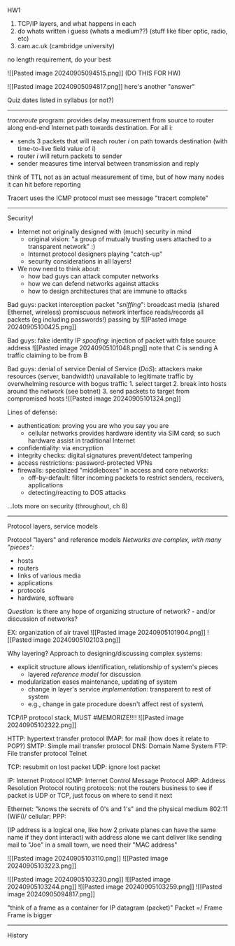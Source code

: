
HW1
1.  TCP/IP layers, and what happens in each
2. do whats written i guess (whats a medium??) (stuff like fiber optic, radio, etc)
3.  cam.ac.uk (cambridge university)

no length requirement, do your best

![[Pasted image 20240905094515.png]]
(DO THIS FOR HW)

![[Pasted image 20240905094817.png]]
 here's another "answer"


Quiz dates listed in syllabus (or not?)

--------------
*traceroute* program: provides delay measurement from source to router along end-end Internet path towards destination. For all i:
* sends 3 packets that will reach router *i* on path towards destination (with time-to-live field value of i)
* router *i* will return packets to sender
* sender measures time interval between transmission and reply

think of TTL not as an actual measurement of time, but of how many nodes it can hit before reporting

Tracert uses the ICMP protocol
	must see message "tracert complete"


--------------
Security!

- Internet not originally designed with (much) security in mind
	- original vision: "a group of mutually trusting users attached to a transparent network" :)
	- Internet protocol designers playing "catch-up"
	- security considerations in all layers!
- We now need to think about:
	- how bad guys can attack computer networks
	- how we can defend networks against attacks
	- how to design architectures that are immune to attacks

Bad guys: packet interception
	packet "*sniffing*":
		broadcast media (shared Ethernet, wireless)
		promiscuous network interface reads/records all packets (eg including passwords!) passing by
		![[Pasted image 20240905100425.png]]

Bad guys: fake identity
	IP *spoofing:* injection of packet with false source address
	![[Pasted image 20240905101048.png]]
	note that C is sending A traffic claiming to be from B

Bad guys: denial of service
	Denial of Service (*DoS*): attackers make resources (server, bandwidth) unavailable to legitimate traffic by overwhelming resource with bogus traffic
		1. select target
		2. break into hosts around the network (see botnet)
		3. send packets to target from compromised hosts
		![[Pasted image 20240905101324.png]]

Lines of defense:
- authentication: proving you are who you say you are
	- cellular networks provides hardware identity via SIM card; so such hardware assist in traditional Internet
- confidentiality: via encryption
- integrity checks: digital signatures prevent/detect tampering
- access restrictions: password-protected VPNs
- firewalls: specialized "middleboxes" in access and core networks:
	- off-by-default: filter incoming packets to restrict senders, receivers, applications
	- detecting/reacting to DOS attacks

...lots more on security (throughout, ch 8)

-----------------
Protocol layers, service models

Protocol "layers" and reference models
*Networks are complex, with many "pieces":*
- hosts
- routers
- links of various media
- applications
- protocols
- hardware, software

*Question:* is there any hope of organizing structure of network?
	- and/or discussion of networks?

EX: organization of air travel
![[Pasted image 20240905101904.png]]
![[Pasted image 20240905102103.png]]

Why layering?
Approach to designing/discussing complex systems:
- explicit structure allows identification, relationship of system's pieces
	- layered *reference model* for discussion
- modularization eases maintenance, updating of system
	- change in layer's service *implementation*: transparent to rest of system
	- e.g., change in gate procedure doesn't affect rest of system\

TCP/IP protocol stack, MUST #MEMORIZE!!!!
![[Pasted image 20240905102322.png]]

HTTP: hypertext transfer protocol
IMAP: for mail (how does it relate to POP?)
SMTP: Simple mail transfer protocol
DNS: Domain Name System
FTP: File transfer protocol
Telnet

TCP: resubmit on lost packet
UDP: ignore lost packet

IP: Internet Protocol
ICMP: Internet Control Message Protocol
ARP: Address Resolution Protocol
routing protocols: not the routers business to see if packet is UDP or TCP, just focus on where to send it next

Ethernet:  "knows the secrets of 0's and 1's" and the physical medium
802:11 (WiFi)/ cellular:
PPP:

(IP address is a logical one, like how 2 private planes can have the same name if they dont interact)
	with address alone we cant deliver
	like sending mail to "Joe" in a small town, we need their "MAC address"

![[Pasted image 20240905103110.png]]
![[Pasted image 20240905103223.png]]

![[Pasted image 20240905103230.png]]
![[Pasted image 20240905103244.png]]
![[Pasted image 20240905103259.png]]
![[Pasted image 20240905094817.png]]

"think of a frame as a container for IP datagram (packet)"
Packet =/ Frame
	Frame is bigger

-----------
History


